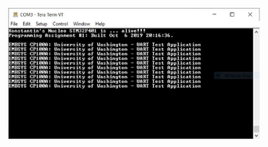 <a href="HelloWorldImage"><img src="https://github.com/kosetin/embsys100/blob/assets/assignment01/assignment_01.JPG" /></a>